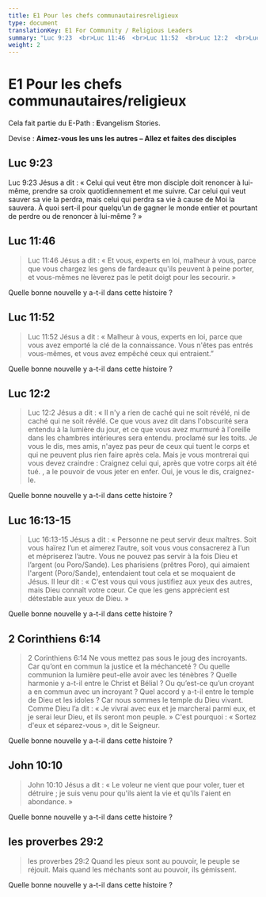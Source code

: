 ```yaml
---
title: E1 Pour les chefs communautairesreligieux
type: document
translationKey: E1 For Community / Religious Leaders
summary: "Luc 9:23  <br>Luc 11:46  <br>Luc 11:52  <br>Luc 12:2  <br>Luc 16:13-15  <br>2 Corinthiens 6:14  <br>John 10:10  <br>les proverbes 29:2"
weight: 2
---
```

# E1 Pour les chefs communautaires/religieux

Cela fait partie du E-Path : **E**vangelism Stories.

Devise : **Aimez-vous les uns les autres – Allez et faites des disciples**

## Luc 9:23

Luc 9:23 Jésus a dit : « Celui qui veut être mon disciple doit renoncer à lui-même, prendre sa croix quotidiennement et me suivre. Car celui qui veut sauver sa vie la perdra, mais celui qui perdra sa vie à cause de Moi la sauvera. À quoi sert-il pour quelqu’un de gagner le monde entier et pourtant de perdre ou de renoncer à lui-même ? »

## Luc 11:46

>   Luc 11:46 Jésus a dit : « Et vous, experts en loi, malheur à vous, parce que vous chargez les gens de fardeaux qu'ils peuvent à peine porter, et vous-mêmes ne lèverez pas le petit doigt pour les secourir. »

Quelle bonne nouvelle y a-t-il dans cette histoire ?

## Luc 11:52

>   Luc 11:52 Jésus a dit : « Malheur à vous, experts en loi, parce que vous avez emporté la clé de la connaissance. Vous n'êtes pas entrés vous-mêmes, et vous avez empêché ceux qui entraient.”

Quelle bonne nouvelle y a-t-il dans cette histoire ?

## Luc 12:2

>   Luc 12:2 Jésus a dit : « Il n'y a rien de caché qui ne soit révélé, ni de caché qui ne soit révélé. Ce que vous avez dit dans l'obscurité sera entendu à la lumière du jour, et ce que vous avez murmuré à l'oreille dans les chambres intérieures sera entendu. proclamé sur les toits. Je vous le dis, mes amis, n'ayez pas peur de ceux qui tuent le corps et qui ne peuvent plus rien faire après cela. Mais je vous montrerai qui vous devez craindre : Craignez celui qui, après que votre corps ait été tué. , a le pouvoir de vous jeter en enfer. Oui, je vous le dis, craignez-le.

Quelle bonne nouvelle y a-t-il dans cette histoire ?

## Luc 16:13-15

>   Luc 16:13-15 Jésus a dit : « Personne ne peut servir deux maîtres. Soit vous haïrez l’un et aimerez l’autre, soit vous vous consacrerez à l’un et mépriserez l’autre. Vous ne pouvez pas servir à la fois Dieu et l’argent (ou Poro/Sande). Les pharisiens (prêtres Poro), qui aimaient l'argent (Poro/Sande), entendaient tout cela et se moquaient de Jésus. Il leur dit : « C'est vous qui vous justifiez aux yeux des autres, mais Dieu connaît votre cœur. Ce que les gens apprécient est détestable aux yeux de Dieu. »

Quelle bonne nouvelle y a-t-il dans cette histoire ?

## 2 Corinthiens 6:14

>   2 Corinthiens 6:14 Ne vous mettez pas sous le joug des incroyants. Car qu’ont en commun la justice et la méchanceté ? Ou quelle communion la lumière peut-elle avoir avec les ténèbres ? Quelle harmonie y a-t-il entre le Christ et Bélial ? Ou qu’est-ce qu’un croyant a en commun avec un incroyant ? Quel accord y a-t-il entre le temple de Dieu et les idoles ? Car nous sommes le temple du Dieu vivant. Comme Dieu l’a dit : « Je vivrai avec eux et je marcherai parmi eux, et je serai leur Dieu, et ils seront mon peuple. » C'est pourquoi : « Sortez d'eux et séparez-vous », dit le Seigneur.

Quelle bonne nouvelle y a-t-il dans cette histoire ?

## John 10:10

>   John 10:10 Jésus a dit : « Le voleur ne vient que pour voler, tuer et détruire ; je suis venu pour qu'ils aient la vie et qu'ils l'aient en abondance. »

Quelle bonne nouvelle y a-t-il dans cette histoire ?

## les proverbes 29:2

>   les proverbes 29:2 Quand les pieux sont au pouvoir, le peuple se réjouit. Mais quand les méchants sont au pouvoir, ils gémissent.

Quelle bonne nouvelle y a-t-il dans cette histoire ?

